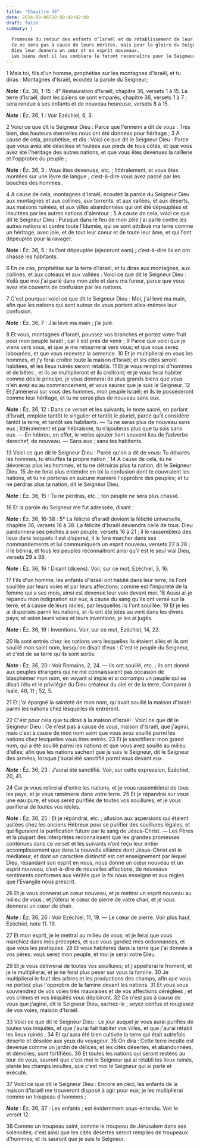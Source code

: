 ```yaml
---
title: "Chapitre 36"
date: 2024-09-06T20:00:42+02:00
draft: false
summary: |
  
  Promesse du retour des enfants d’Israël et du rétablissement de leur terre.
  Ce ne sera pas à cause de leurs mérites, mais pour la gloire du Seigneur.
  Dieu leur donnera un cœur et un esprit nouveaux.
  Les biens dont il les comblera le feront reconnaître pour le Seigneur.
---
```



1 Mais toi, fils d'un homme, prophétise sur les montagnes d'Israël, et tu diras : Montagnes d'Israël, écoutez la parole du Seigneur;

***Note*** :  Éz. 36, 1-15 : 4° Restauration d’Israël, chapitre 36, versets 1 à 15. La terre d’Israël, dont les païens se sont emparés, chapitre 36, versets 1 à 7 ; sera rendue à ses enfants et de nouveau heureuse, versets 8 à 15.

***Note*** :  Éz. 36, 1 : Voir Ezéchiel, 6, 3.


2 Voici ce que dit le Seigneur Dieu : Parce que l'ennemi a dit de vous : Très bien, des hauteurs éternelles nous ont été données pour héritage ; 3 A cause de cela, prophétise, et dis : Voici ce que dit le Seigneur Dieu : Parce que vous avez été désolées et foulées aux pieds de tous côtés, et que vous avez été l'héritage des autres nations, et que vous êtes devenues la raillerie et l'opprobre du peuple ;

***Note*** :  Éz. 36, 3 : Vous êtes devenues, etc. ; littéralement, et vous êtes montées sur une lèvre de langue ; c’est-à-dire vous avez passé par les bouches des hommes.

4 A cause de cela, montagnes d'Israël, écoutez la parole du Seigneur Dieu aux montagnes et aux collines, aux torrents, et aux vallées, et aux déserts, aux maisons ruinées, et aux villes abandonnées qui ont été dépeuplées et insultées par les autres nations d'alentour ; 5 A cause de cela, voici ce que dit le Seigneur Dieu : Puisque dans le feu de mon zèle j'ai parlé contre les autres nations et contre toute l'Idumée, qui se sont attribué ma terre comme un héritage, avec joie, et de tout leur coeur et de toute leur âme, et qui l'ont dépeuplée pour la ravager.

***Note*** :  Éz. 36, 5 : Ils l’ont dépeuplée (ejecerunt eam) ; c’est-à-dire ils en ont chassé les habitants.

6 En ce cas, prophétise sur la terre d'Israël, et tu diras aux montagnes, aux collines, et aux coteaux et aux vallées : Voici ce que dit le Seigneur Dieu : Voilà que moi j'ai parlé dans mon zèle et dans ma fureur, parce que vous avez été couverts de confusion par les nations.


7 C'est pourquoi voici ce que dit le Seigneur Dieu : Moi, j'ai levé ma main, afin que les nations qui sont autour de vous portent elles-mêmes leur confusion.

***Note*** :  Éz. 36, 7 : J’ai levé ma main ; j’ai juré.

8 Et vous, montagnes d'Israël, poussez vos branches et portez votre fruit pour mon peuple Israël ; car il est près de venir ; 9 Parce que voici que je viens vers vous, et que je me retournerai vers vous; et que vous serez labourées, et que vous recevrez la semence. 10 Et je multiplierai en vous les hommes, et j'y ferai croître toute la maison d'Israël; et les cités seront habitées, et les lieux ruinés seront rétablis. 11 Et je vous remplirai d'hommes et de bêtes ; et ils se multiplieront et ils croîtront; et je vous ferai habiter comme dès le principe, je vous donnerai de plus grands biens que vous n'en avez eu au commencement, et vous saurez que je suis le Seigneur. 12 Et j'amènerai sur vous des hommes, mon peuple Israël; et ils te posséderont comme leur héritage, et tu ne seras plus de nouveau sans eux.

***Note*** :  Éz. 36, 12 : Dans ce verset et les suivants, le texte sacré, en parlant d’Israël, emploie tantôt le singulier et tantôt le pluriel, parce qu’il considère tantôt la terre, et tantôt ses habitants. ― Tu ne seras plus de nouveau sans eux ; littéralement et par hébraïsme, tu n’ajouteras plus que tu sois sans eux. ― En hébreu, en effet, le verbe ajouter tient souvent lieu de l’adverbe derechef, de nouveau. ― Sans eux ; sans tes habitants.


13 Voici ce que dit le Seigneur Dieu : Parce qu'on a dit de vous: Tu dévores les hommes, tu étouffes ta propre nation ; 14 A cause de cela, tu ne dévoreras plus les hommes, et tu ne détruiras plus ta nation, dit le Seigneur Dieu. 15 Je ne ferai plus entendre en toi la confusion dont te couvraient les nations, et tu ne porteras en aucune manière l'opprobre des peuples; et tu ne perdras plus ta nation, dit le Seigneur Dieu.

***Note*** :  Éz. 36, 15 : Tu ne perdras, etc. ; ton peuple ne sera plus chassé.


16 Et la parole du Seigneur me fut adressée, disant :

***Note*** :  Éz. 36, 16-38 : 5° La félicité d’Israël devient la félicité universelle, chapitre 36, versets 16 à 38. La félicité d’Israël deviendra celle de tous. Dieu pardonnera ses péchés à son peuple, versets 16 à 21 ; il le rassemblera des lieux dans lesquels il est dispersé, il le fera marcher dans ses commandements et lui communiquera un esprit nouveau, versets 22 à 28 ; il le bénira, et tous les peuples reconnaîtront ainsi qu’il est le seul vrai Dieu, versets 29 à 38.

***Note*** :  Éz. 36, 16 : Disant (dicens). Voir, sur ce mot, Ezéchiel, 3, 16.


17 Fils d'un homme, les enfants d'Israël ont habité dans leur terre; ils l'ont souillée par leurs voies et par leurs affections; comme est l'impureté de la femme qui a ses mois, ainsi est devenue leur voie devant moi. 18 Aussi ai-je répandu mon indignation sur eux, à cause du sang qu'ils ont versé sur la terre, et à cause de leurs idoles, par lesquelles ils l'ont souillée. 19 Et je les ai dispersés parmi les nations, et ils ont été jetés au vent dans les divers pays; et selon leurs voies et leurs inventions, je les ai jugés.

***Note*** :  Éz. 36, 19 : Inventions. Voir, sur ce mot, Ezéchiel, 14, 22.

20 Ils sont entrés chez les nations vers lesquelles ils étaient allés et ils ont souillé mon saint nom, lorsqu'on disait d'eux : C'est le peuple du Seigneur, et c'est de sa terre qu'ils sont sortis.

***Note*** :  Éz. 36, 20 : Voir Romains, 2, 24. ― Ils ont souillé, etc. ; ils ont donné aux peuples étrangers qui ne me connaissaient pas occasion de blasphémer mon nom, en voyant si impie et si corrompu un peuple qui se disait l’élu et le privilégié du Dieu créateur du ciel et de la terre. Comparer à Isaïe, 48, 11 ; 52, 5.

21 Et j'ai épargné la sainteté de mon nom, qu'avait souillé la maison d'Israël parmi les nations chez lesquelles ils entrèrent.


22 C'est pour cela que tu diras à la maison d'Israël : Voici ce que dit le Seigneur Dieu : Ce n'est pas à cause de vous, maison d'Israël, que j'agirai, mais c'est à cause de mon nom saint que vous avez souillé parmi les nations chez lesquelles vous êtes entrés. 23 Et je sanctifierai mon grand nom, qui a été souillé parmi les nations et que vous avez souillé au milieu d'elles; afin que les nations sachent que je suis le Seigneur, dit le Seigneur des armées, lorsque j'aurai été sanctifié parmi vous devant eux.

***Note*** :  Éz. 36, 23 : J’aurai été sanctifié. Voir, sur cette expression, Ezéchiel, 20, 41.

24 Car je vous retirerai d'entre les nations, et je vous rassemblerai de tous les pays, et je vous ramènerai dans votre terre. 25 Et je répandrai sur vous une eau pure, et vous serez purifiés de toutes vos souillures, et je vous purifierai de toutes vos idoles.

***Note*** :  Éz. 36, 25 : Et je répandrai, etc. ; allusion aux aspersions qui étaient usitées chez les anciens Hébreux pour se purifier des souillures légales, et qui figuraient la purification future par le sang de Jésus-Christ. ― Les Pères et la plupart des interprètes reconnaissent que les grandes promesses contenues dans ce verset et les suivants n’ont reçu leur entier accomplissement que dans la nouvelle alliance dont Jésus-Christ est le médiateur, et dont un caractère distinctif est cet enseignement par lequel Dieu, répandant son esprit en nous, nous donne un cœur nouveau et un esprit nouveau, c’est-à-dire de nouvelles affections, de nouveaux sentiments conformes aux vérités que la foi nous enseigne et aux règles que l’Evangile nous prescrit.

26 Et je vous donnerai un cœur nouveau, et je mettrai un esprit nouveau au milieu de vous ; et j'ôterai le cœur de pierre de votre chair, et je vous donnerai un cœur de chair.

***Note*** :  Éz. 36, 26 : Voir Ezéchiel, 11, 19. ― Le cœur de pierre. Voir plus haut, Ezéchiel, note 11. 19.

27 Et mon esprit, je le mettrai au milieu de vous; et je ferai que vous marchiez dans mes préceptes, et que vous gardiez mes ordonnances, et que vous les pratiquiez. 28 Et vous habiterez dans la terre que j'ai donnée à vos pères: vous serez mon peuple, et moi je serai votre Dieu.


29 Et je vous délivrerai de toutes vos souillures; et j'appellerai le froment, et je le multiplierai, et je ne ferai plus peser sur vous la famine. 30 Je multiplierai le fruit des arbres et les productions des champs, afin que vous ne portiez plus l'opprobre de la famine devant les nations. 31 Et vous vous souviendrez de vos voies très mauvaises et de vos affections déréglées ; et vos crimes et vos iniquités vous déplairont. 32 Ce n'est pas à cause de vous que j'agirai, dit le Seigneur Dieu, sachez-le ; soyez confus et rougissez de vos voies, maison d'Israël.


33 Voici ce que dit le Seigneur Dieu : Le jour auquel je vous aurai purifiés de toutes vos iniquités, et que j'aurai fait habiter vos villes, et que j'aurai rétabli les lieux ruinés ; 34 Et qu'aura été bien cultivée la terre qui était autrefois déserte et désolée aux yeux du voyageur, 35 On dira : Cette terre inculte est devenue comme un jardin de délices; et les cités désertes, et abandonnées, et démolies, sont fortifiées. 36 Et toutes les nations qui seront restées au tour de vous, sauront que c'est moi le Seigneur qui ai rétabli les lieux ruinés, planté les champs incultes, que c'est moi le Seigneur qui ai parlé et exécuté.


37 Voici ce que dit le Seigneur Dieu : Encore en ceci, les enfants de la maison d'Israël me trouveront disposé à agir pour eux; je les multiplierai comme un troupeau d'hommes ;

***Note*** :  Éz. 36, 37 : Les enfants ; est évidemment sous-entendu. Voir le verset 12.

38 Comme un troupeau saint, comme le troupeau de Jérusalem dans ses solennités; c'est ainsi que les cités désertes seront remplies de troupeaux d'hommes; et ils sauront que je suis le Seigneur.

